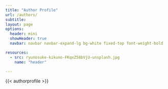 ```yaml
---
title: "Author Profile"
url: /authors/
subtitle: 
layout: page
options:
  header: mini
  showHeader: true
  navbar: navbar navbar-expand-lg bg-white fixed-top font-weight-bold

resources:
  - src: ryunosuke-kikuno-FKqxZ58bVjU-unsplash.jpg
    name: "header"

---
```

<div class="container">
<div class="row">
<div class="col-12">
{{< authorprofile >}}
</div></div></div>

